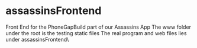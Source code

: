 assassinsFrontend
=================

Front End for the PhoneGapBuild part of our Assassins App
The www folder under the root is the testing static files
The real program and web files lies under assassinsFrontend\
